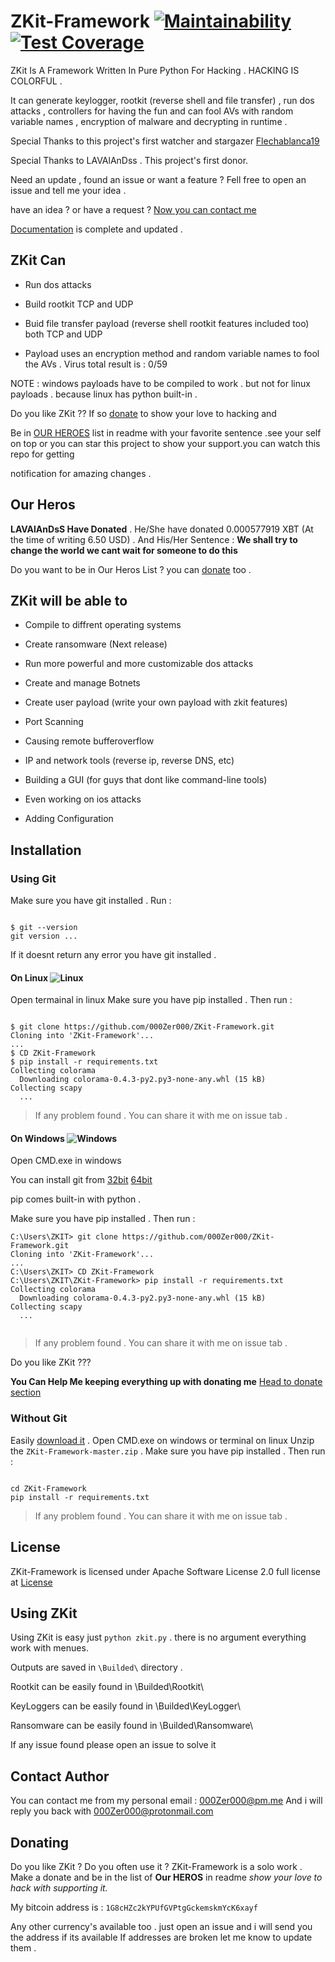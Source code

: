 # ZKit-Framework [![Maintainability](https://api.codeclimate.com/v1/badges/00ca04339de7350a9f1f/maintainability)](https://codeclimate.com/github/000Zer000/ZKit-Framework/maintainability) [![Test Coverage](https://api.codeclimate.com/v1/badges/00ca04339de7350a9f1f/test_coverage)](https://codeclimate.com/github/000Zer000/ZKit-Framework/test_coverage)

ZKit Is A Framework Written In Pure Python For Hacking . HACKING IS COLORFUL .

It can generate keylogger, rootkit (reverse shell and file transfer) , run dos attacks , controllers for having the fun and can fool AVs with random variable names , encryption of malware and decrypting in runtime .

Special Thanks to this project's first watcher and stargazer [Flechablanca19](https://github.com/flechablanca19)

Special Thanks to LAVAlAnDss . This project's first donor.

Need an update , found an issue or want a feature ? Fell free to open an issue and tell me your idea .

have an idea ? or have a request ?  [Now you can contact me](https://github.com/000Zer000/ZKit-Framework/blob/master/README.md#contact-author)

[Documentation](https://github.com/000Zer000/ZKit-Framework/wiki) is complete and updated .

## ZKit Can

- Run dos attacks

- Build rootkit TCP and UDP

- Buid file transfer payload (reverse shell rootkit features included too) both TCP and UDP

- Payload uses an encryption method and random variable names to fool the AVs . Virus total result is : 0/59
  
NOTE : windows payloads have to be compiled to work . but not for linux payloads . because linux has python built-in .

Do you like ZKit ?? If so [donate](https://github.com/000Zer000/ZKit-Framework/blob/master/README.md#donating) to show your love to hacking and 

Be in [OUR HEROES](https://github.com/000Zer000/ZKit-Framework/README.md#our-heroes) list in readme with your favorite sentence .see your self on top or you can star this project to show your support.you can watch this repo for getting 

notification for amazing changes .
## Our Heros

**LAVAlAnDsS Have Donated** . He/She have donated 0.000577919 XBT (At the time of writing 6.50 USD) . And His/Her Sentence : **We shall try to change the world we cant wait for someone to do this**



Do you want to be in Our Heros List ? you can [donate](https://github.com/000Zer000/ZKit-Framework/README.md#donating) too . 

## ZKit will be able to

- Compile to diffrent operating systems

- Create ransomware (Next release)

- Run more powerful and more customizable dos attacks

- Create and manage Botnets

- Create user payload (write your own payload with zkit features)

- Port Scanning

- Causing remote bufferoverflow

- IP and network tools (reverse ip, reverse DNS, etc)

- Building a GUI (for guys that dont like command-line tools)

- Even working on ios attacks

- Adding Configuration

## Installation

### Using Git

Make sure you have git installed .
Run :
   
```batch

$ git --version
git version ...

```
If it doesnt return any error you have git installed .

#### On Linux ![Linux](http://icons.iconarchive.com/icons/dakirby309/simply-styled/32/OS-Linux-icon.png)

Open termainal in linux
Make sure you have pip installed . Then run :
```batch

$ git clone https://github.com/000Zer000/ZKit-Framework.git
Cloning into 'ZKit-Framework'...
...
$ CD ZKit-Framework
$ pip install -r requirements.txt
Collecting colorama
  Downloading colorama-0.4.3-py2.py3-none-any.whl (15 kB)
Collecting scapy
  ...

```

> If any problem found . You can share it with me on issue tab .

#### On Windows ![Windows](https://icons.iconarchive.com/icons/dakirby309/windows-8-metro/32/Folders-OS-Windows-8-Metro-icon.png)

Open CMD.exe in windows

You can install git from [32bit](https://github.com/git-for-windows/git/releases/download/v2.26.2.windows.1/Git-2.26.2-32-bit.exe)   [64bit](https://github.com/git-for-windows/git/releases/download/v2.26.2.windows.1/Git-2.26.2-64-bit.exe)

pip comes built-in with python .

Make sure you have pip installed . Then run :

```
C:\Users\ZKIT> git clone https://github.com/000Zer000/ZKit-Framework.git
Cloning into 'ZKit-Framework'...
...
C:\Users\ZKIT> CD ZKit-Framework
C:\Users\ZKIT\ZKit-Framework> pip install -r requirements.txt
Collecting colorama
  Downloading colorama-0.4.3-py2.py3-none-any.whl (15 kB)
Collecting scapy
  ...
  
```

> If any problem found . You can share it with me on issue tab .

Do you like ZKit ???

**You Can Help Me keeping everything up with donating me**
[Head to donate section](https://github.com/000Zer000/ZKit-Framework/README.md#donating)

### Without Git

Easily [download it](https://github.com/000Zer000/ZKit-Framework/archive/master.zip) .
Open CMD.exe on windows or terminal on linux
Unzip the `ZKit-Framework-master.zip` .
Make sure you have pip installed . Then run :
```

cd ZKit-Framework
pip install -r requirements.txt

```
> If any problem found . You can share it with me on issue tab .

## License

ZKit-Framework is licensed under Apache Software License 2.0 full license at [License](https://github.com/000Zer000/ZKit-Framework/blob/master/LICENSE)

## Using ZKit

Using ZKit is easy just `python zkit.py` . there is no argument everything work with menues.

Outputs are saved in `\Builded\` directory .

Rootkit can be easily found in \Builded\Rootkit\

KeyLoggers can be easily found in \Builded\KeyLogger\

Ransomware can be easily found in \Builded\Ransomware\

If any issue found please open an issue to solve it

## Contact Author

You can contact me from my personal email : 000Zer000@pm.me
And i will reply you back with 000Zer000@protonmail.com

## Donating

Do you like ZKit ? Do you often use it ? ZKit-Framework is a solo work . Make a donate and be in the list of **Our HEROS** in readme _show your love to hack with supporting it._

My bitcoin address is : `1G8cHZc2kYPUfGVPtgGckemskmYcK6xayf`

Any other currency's available too . just open an issue and i will send you the address if its available
If addresses are broken let me know to update them . 
